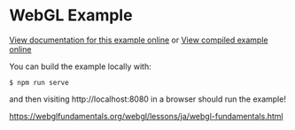 # WebGL Example

[View documentation for this example online][dox] or [View compiled example
online][compiled]

[compiled]: https://rustwasm.github.io/wasm-bindgen/exbuild/webgl/
[dox]: https://rustwasm.github.io/docs/wasm-bindgen/examples/webgl.html

You can build the example locally with:

```
$ npm run serve
```

and then visiting http://localhost:8080 in a browser should run the example!

https://webglfundamentals.org/webgl/lessons/ja/webgl-fundamentals.html
